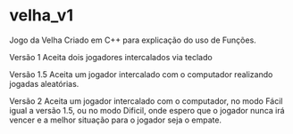 # velha_v1
Jogo da Velha Criado em C++ para explicação do uso de Funções.

Versão 1 Aceita dois jogadores intercalados via teclado

Versão 1.5 Aceita um jogador intercalado com o computador realizando jogadas aleatórias.

Versão 2 Aceita um jogador intercalado com o computador, no modo Fácil igual a versão 1.5, ou no modo Dificil, onde espero que o jogador nunca irá vencer e a melhor situação para o jogador seja o empate.

